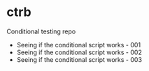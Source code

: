 # ctrb
Conditional testing repo
- Seeing if the conditional script works - 001
- Seeing if the conditional script works - 002
- Seeing if the conditional script works - 003
